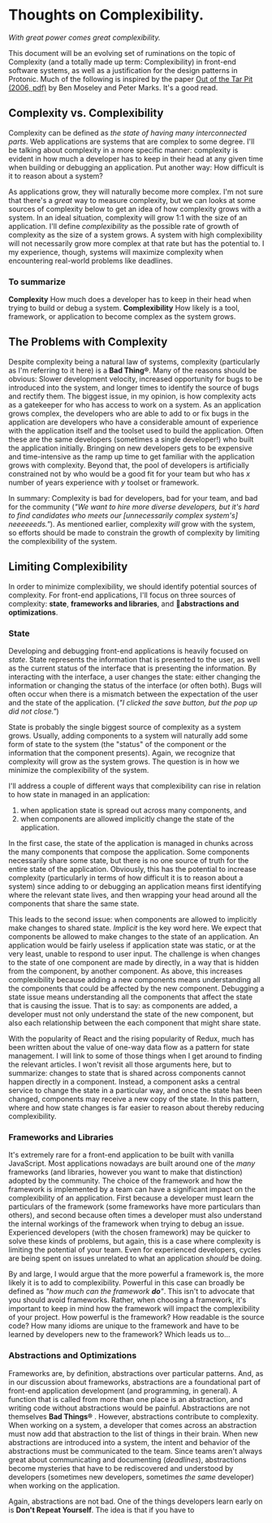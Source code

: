 # Thoughts on Complexibility.

_With great power comes great complexibility._

This document will be an evolving set of ruminations on the topic of Complexity (and a totally made up term: Complexibility) in front-end software systems, as well as a justification for the design patterns in Protonic. Much of the following is inspired by the paper [Out of the Tar Pit (2006, pdf)](http://shaffner.us/cs/papers/tarpit.pdf) by Ben Moseley and Peter Marks. It's a good read.

## Complexity vs. Complexibility
Complexity can be defined as _the state of having many interconnected parts_. Web applications are systems that are complex to some degree. I'll be talking about complexity in a more specific manner: complexity is evident in how much a developer has to keep in their head at any given time when building or debugging an application. Put another way: How difficult is it to reason about a system?

As applications grow, they will naturally become more complex. I'm not sure that there's a _great_ way to measure complexity, but we can looks at some sources of complexity below to get an idea of how complexity grows with a system. In an ideal situation, complexity will grow 1:1 with the size of an application. I'll define _complexibility_ as the possible rate of growth of complexity as the size of a system grows. A system with high complexibility will not necessarily grow more complex at that rate but has the potential to. I my experience, though, systems will maximize complexity when encountering real-world problems like deadlines.

### To summarize
**Complexity** How much does a developer has to keep in their head when trying to build or debug a system.
**Complexibility** How likely is a tool, framework, or application to become complex as the system grows.

## The Problems with Complexity
Despite complexity being a natural law of systems, complexity (particularly as I'm referring to it here) is a **Bad Thing®**. Many of the reasons should be obvious: Slower development velocity, increased opportunity for bugs to be introduced into the system, and longer times to identify the source of bugs and rectify them. The biggest issue, in my opinion, is how complexity acts as a gatekeeper for who has access to work on a system.  As an application grows complex, the developers who are able to add to or fix bugs in the application are developers who have a considerable amount of experience with the application itself and the toolset used to build the application. Often these are the same developers (sometimes a single developer!) who built the application initially. Bringing on new developers gets to be expensive and time-intensive as the ramp up time to get familiar with the application grows with complexity. Beyond that, the pool of developers is artificially constrained not by who would be a good fit for your team but who has _x_ number of years experience with _y_ toolset or framework.

In summary: Complexity is bad for developers, bad for your team, and bad for the community (_"We want to hire more diverse developers, but it's hard to find candidates who meets our [unnecessarily complex system's] neeeeeeds."_). As mentioned earlier, complexity _will_ grow with the system, so efforts should be made to constrain the growth of complexity by limiting the complexibility of the system.

## Limiting Complexibility
In order to minimize complexibility, we should identify potential sources of complexity.  For front-end applications, I'll focus on three sources of complexity: **state**, **frameworks and libraries**, and **abstractions and optimizations**.

### State
Developing and debugging front-end applications is heavily focused on _state_. State represents the information that is presented to the user, as well as the current status of the interface that is presenting the information. By interacting with the interface, a user changes the state: either changing the information or changing the status of the interface (or often both). Bugs will often occur when there is a mismatch between the expectation of the user and the state of the application. (_"I clicked the save button, but the pop up did not close."_)

State is probably the single biggest source of complexity as a system grows. Usually, adding components to a system will naturally add some form of state to the system (the "status" of the component or the information that the component presents). Again, we recognize that complexity will grow as the system grows. The question is in how we minimize the complexibility of the system.

I'll address a couple of different ways that complexibility can rise in relation to how state in managed in an application:

1. when application state is spread out across many components, and
2. when components are allowed implicitly change the state of the application.

In the first case, the state of the application is managed in chunks across the many components that compose the application. Some components necessarily share some state, but there is no one source of truth for the entire state of the application. Obviously, this has the potential to increase complexity (particularly in terms of how difficult it is to reason about a system) since adding to or debugging an application means first identifying where the relevant state lives, and then wrapping your head around all the components that share the same state.

This leads to the second issue: when components are allowed to implicitly make changes to shared state. _Implicit_ is the key word here. We expect that components be allowed to make changes to the state of an application. An application would be fairly useless if application state was static, or at the very least, unable to respond to user input. The challenge is when changes to the state of one component are made by directly, in a way that is hidden from the component, by another component. As above, this increases complexibility because adding a new components means understanding all the components that could be affected by the new component. Debugging a state issue means understanding all the components that affect the state that is causing the issue. That is to say: as components are added, a developer must not only understand the state of the new component, but also each relationship between the each component that might share state.

With the popularity of React and the rising popularity of Redux, much has been written about the value of one-way data flow as a pattern for state management. I will link to some of those things when I get around to finding the relevant articles. I won't revisit all those arguments here, but to summarize: changes to state that is shared across components cannot happen directly in a component. Instead, a component asks a central service to change the state in a particular way, and once the state has been changed, components may receive a new copy of the state. In this pattern, where and how state changes is far easier to reason about thereby reducing complexibility.

### Frameworks and Libraries
It's extremely rare for a front-end application to be built with vanilla JavaScript. Most applications nowadays are built around one of the _many_ frameworks (and libraries, however you want to make that distinction) adopted by the community. The choice of the framework and how the framework is implemented by a team can have a significant impact on the complexibility of an application. First because a developer must learn the particulars of the framework (some frameworks have more particulars than others), and second because often times a developer must also understand the internal workings of the framework when trying to debug an issue. Experienced developers (with the chosen framework) may be quicker to solve these kinds of problems, but again, this is a case where complexity is limiting the potential of your team. Even for experienced developers, cycles are being spent on issues unrelated to what an application _should_ be doing.

By and large, I would argue that the more powerful a framework is, the more likely it is to add to complexibility. Powerful in this case can broadly be defined as _"how much can the framework **do**"_. This isn't to advocate that you should avoid frameworks. Rather, when choosing a framework, it's important to keep in mind how the framework will impact the complexibility of your project. How powerful is the framework? How readable is the source code? How many idioms are unique to the framework and have to be learned by developers new to the framework? Which leads us to... 

### Abstractions and Optimizations
Frameworks are, by definition, abstractions over particular patterns. And, as in our discussion about frameworks, abstractions are a foundational part of front-end application development (and programming, in general). A function that is called from more than one place is an abstraction, and writing code without abstractions would be painful. Abstractions are not themselves **Bad Things®** . However, abstractions contribute to complexity. When working on a system, a developer that comes across an abstraction must now add that abstraction to the list of things in their brain. When new abstractions are introduced into a system, the intent and behavior of the abstractions must be communicated to the team. Since teams aren't always great about communicating and documenting (_deadlines_), abstractions become mysteries that have to be rediscovered and understood by developers (sometimes new developers, sometimes _the same_ developer) when working on the application.

Again, abstractions are not bad. One of the things developers learn early on is **Don't Repeat Yourself**. The idea is that if you have to 